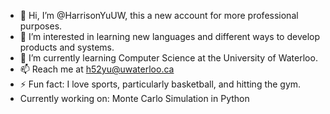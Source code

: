 - 👋 Hi, I’m @HarrisonYuUW, this a new account for more professional purposes. 
- 👀 I’m interested in learning new languages and different ways to develop products and systems.
- 🌱 I’m currently learning Computer Science at the University of Waterloo.
- 📫 Reach me at h52yu@uwaterloo.ca
- ⚡ Fun fact: I love sports, particularly basketball, and hitting the gym.
- Currently working on: Monte Carlo Simulation in Python

<!---
HarrisonYuUW/HarrisonYuUW is a ✨ special ✨ repository because its `README.md` (this file) appears on your GitHub profile.
You can click the Preview link to take a look at your changes.
--->
